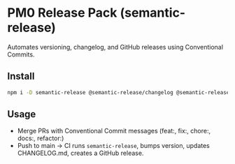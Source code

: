 # PM0 Release Pack (semantic-release)

Automates versioning, changelog, and GitHub releases using Conventional Commits.

## Install
```bash
npm i -D semantic-release @semantic-release/changelog @semantic-release/git @semantic-release/github @semantic-release/commit-analyzer @semantic-release/release-notes-generator
```
## Usage
- Merge PRs with Conventional Commit messages (feat:, fix:, chore:, docs:, refactor:)
- Push to main → CI runs `semantic-release`, bumps version, updates CHANGELOG.md, creates a GitHub release.
